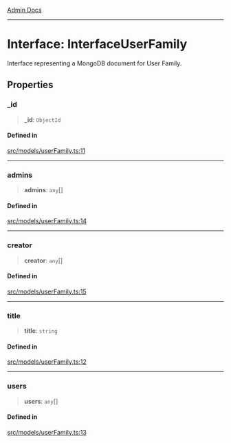 [Admin Docs](/)

***

# Interface: InterfaceUserFamily

Interface representing a MongoDB document for User Family.

## Properties

### \_id

> **\_id**: `ObjectId`

#### Defined in

[src/models/userFamily.ts:11](https://github.com/Suyash878/talawa-api/blob/cfd688207611ba245c99edd8dbaccb2cdbf6a043/src/models/userFamily.ts#L11)

***

### admins

> **admins**: `any`[]

#### Defined in

[src/models/userFamily.ts:14](https://github.com/Suyash878/talawa-api/blob/cfd688207611ba245c99edd8dbaccb2cdbf6a043/src/models/userFamily.ts#L14)

***

### creator

> **creator**: `any`[]

#### Defined in

[src/models/userFamily.ts:15](https://github.com/Suyash878/talawa-api/blob/cfd688207611ba245c99edd8dbaccb2cdbf6a043/src/models/userFamily.ts#L15)

***

### title

> **title**: `string`

#### Defined in

[src/models/userFamily.ts:12](https://github.com/Suyash878/talawa-api/blob/cfd688207611ba245c99edd8dbaccb2cdbf6a043/src/models/userFamily.ts#L12)

***

### users

> **users**: `any`[]

#### Defined in

[src/models/userFamily.ts:13](https://github.com/Suyash878/talawa-api/blob/cfd688207611ba245c99edd8dbaccb2cdbf6a043/src/models/userFamily.ts#L13)
